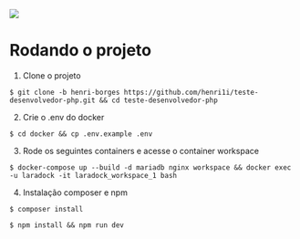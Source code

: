 [![](http://www.dotlib.com.br/site/images/footer/bra.png)](http://www.dotlib.com)

# Rodando o projeto

1. Clone o projeto

```terminal
$ git clone -b henri-borges https://github.com/henri1i/teste-desenvolvedor-php.git && cd teste-desenvolvedor-php
```

2. Crie o .env do docker

```terminal
$ cd docker && cp .env.example .env
```

3. Rode os seguintes containers e acesse o container workspace

```terminal
$ docker-compose up --build -d mariadb nginx workspace && docker exec -u laradock -it laradock_workspace_1 bash
```

4. Instalação composer e npm

```terminal
$ composer install
```

```terminal
$ npm install && npm run dev
```